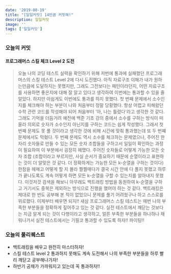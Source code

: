 ```yaml
---
date: '2019-08-19'
title: "[일일커밋] 14만큼 커밋해!"
description: 일일커밋
image: ''
tags: ['일일커밋']
---
```


### 오늘의 커밋

#### 프로그래머스 스킬 체크 Level 2 도전
> 오늘 나의 코딩 테스트 실력을 확인하기 위해 저번에 통과에 실패했던 프로그래머스의 스킬 테스트 Level 2에 다시 도전했다. 아직 자료구조 이해가 내가 원하는만큼에 도달하지는 못했지만, 그래도 그전보다는 패턴이라던지, 어떤 자료구조를 사용하면 좋은지에 대해 잘 알고 있다고 생각하여 이번에는 통과할 수 있을 줄 알았다. 하지만 아쉽게도 이번에도 통과를 하지 못했다. 첫 번째 문제에서 소수인지를 체크해야 하는 부분이 나와 처음부터 정말 당황했다. 항상 어렵고 피해왔던 수학 관련 코드를 작성해야 되어 처음부터 '아, 나는 틀렸다'라고 생각한 것 같다. 그래도 기억을 더듬거려 예전에 백준 기초 강의 중에서 소수를 구하는 방식이 떠올라 의외로 숫자가 소수인지 아닌지를 구하는 코드는 쉽게 작성했다. 그래서 첫 번째 문제도 못 풀 것이라고 생각한 것에 비해 시간에 맞춰 통과했는데 또 두 번쨰 문제에서도 막혔다. 두 번째 문제도 역시 소수를 체크하는 문제였으나, 주어진 한 자리 숫자들로 만들 수 있는 모든 숫자 조합들을 구하고서 일일이 확인하는 과정이 필요하여 이 부분에서 굉장히 헤맸다. 주어진 숫자들로 어떻게 가능한 모든 숫자 조합 (조합이라고 부르지만, 사실 순서가 중요하기 때문에 순열이라고 표현하는 것이 더 알맞은 것 같다. 더 정확하게는 가능한 모든 k-순열을 구하는 것이다) 한참을 헤매고 어떻게 할 지 몰라 쩔쩔매다가 결국 시간 안에 다 풀지 못했고 하루가 끝나도록도 계속 어떻게 하면 모든 k-순열을 구할 수 있는지를 알아내지 못했다. 이것저것 검색을 해보니 아무래도 백트래킹 방법을 동원하여 k-순열을 구하고 거기서도 중복은 제외하는 방식으로 진행을 했어야 하는 것 같다. 백트래킹은 제대로 한 번도 공부해 본 적이 없었으니 문제를 풀기 어려웠구나 하고 스스로를 위로했다. 이제부터 배우면 되지!! 새삼 프로그래머스 스킬 테스트는 매번 나의 부족한 부분들을 정확하게 짚어주고 있는 것 같다. 실전 테스트에서 깨닫는 것보다는 지금 알게 되는 것이 다행이라고 생각하고, 얼른 부족한 부분들을 하나하나 채워나가서 실전 테스트에서는 기필코 통과할 수 있도록 하자!! 파이팅!!

### 오늘의 풀리퀘스트
- 백트래킹을 배우고 완전히 마스터하자!
- 스킬 테스트 level 2 통과하지 못해도 계속 도전해서 나의 부족한 부분들을 하루 빨리 깨닫고 공부해나가자!
- 하반기 공채가 가까워지고 있는데 꼭 통과하자!! 